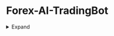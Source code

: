 # Forex-AI-TradingBot

<details>
<summary>Expand </summary>

## Introduction
    This is a rough attempt on creating a trading bot
</details>
